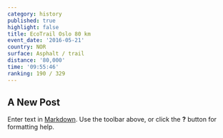 ```yaml
---
category: history
published: true
highlight: false
title: EcoTrail Oslo 80 km
event_date: '2016-05-21'
country: NOR
surface: Asphalt / trail
distance: '80,000'
time: '09:55:46'
ranking: 190 / 329
---
```

## A New Post

Enter text in [Markdown](http://daringfireball.net/projects/markdown/). Use the toolbar above, or click the **?** button for formatting help.
